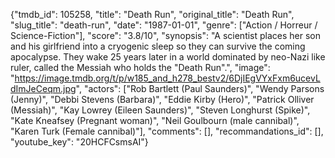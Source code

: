 {"tmdb_id": 105258, "title": "Death Run", "original_title": "Death Run", "slug_title": "death-run", "date": "1987-01-01", "genre": ["Action / Horreur / Science-Fiction"], "score": "3.8/10", "synopsis": "A scientist places her son and his girlfriend into a cryogenic sleep so they can survive the coming apocalypse. They wake 25 years later in a world dominated by neo-Nazi like ruler, called the Messiah who holds the \"Death Run\".", "image": "https://image.tmdb.org/t/p/w185_and_h278_bestv2/6DjIEgVYxFxm6ucevLdImJeCeqm.jpg", "actors": ["Rob Bartlett (Paul Saunders)", "Wendy Parsons (Jenny)", "Debbi Stevens (Barbara)", "Eddie Kirby (Hero)", "Patrick Olliver (Messiah)", "Kay Lowrey (Eileen Saunders)", "Steven Longhurst (Spike)", "Kate Kneafsey (Pregnant woman)", "Neil Goulbourn (male cannibal)", "Karen Turk (Female cannibal)"], "comments": [], "recommandations_id": [], "youtube_key": "20HCFCsmsAI"}